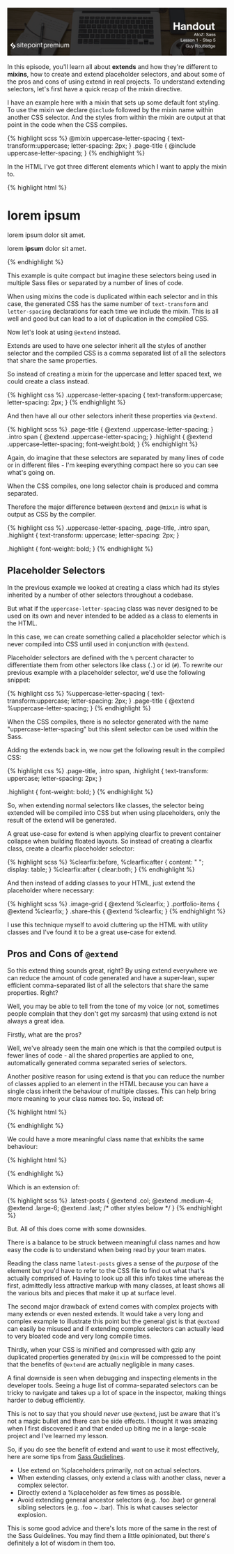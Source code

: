 ![](headings/1.5.png)

In this episode, you'll learn all about **extends** and how they're different to **mixins**, how to create and extend placeholder selectors, and about some of the pros and cons of using extend in real projects. To understand extending selectors, let's first have a quick recap of the mixin directive.

I have an example here with a mixin that sets up some default font
styling. To use the mixin we declare `@include` followed by the mixin
name within another CSS selector. And the styles from within the mixin
are output at that point in the code when the CSS compiles.

{% highlight scss %}
@mixin uppercase-letter-spacing {
	text-transform:uppercase;
	letter-spacing: 2px;
}
.page-title {
	@include uppercase-letter-spacing;
}
{% endhighlight %}

In the HTML I've got three different elements which I want to apply the
mixin to.

{% highlight html %}
<h1 class="page-title">
	lorem ipsum
</h1>

<p class="intro">
	lorem ipsum dolor <span>sit amet</span>.
</p>

<p>
	lorem <b class="highlight">ipsum</b> dolor sit amet.
</p>
{% endhighlight %}

This example is quite compact but imagine these selectors being used in
multiple Sass files or separated by a number of lines of code.

When using mixins the code is duplicated within each selector and in
this case, the generated CSS has the same number of `text-transform` and
`letter-spacing` declarations for each time we include the mixin. This
is all well and good but can lead to a lot of duplication in the
compiled CSS.

Now let's look at using `@extend` instead.

Extends are used to have one selector inherit all the styles of another
selector and the compiled CSS is a comma separated list of all the
selectors that share the same properties.

So instead of creating a mixin for the uppercase and letter spaced text,
we could create a class instead.

{% highlight css %}
.uppercase-letter-spacing {
	text-transform:uppercase;
	letter-spacing: 2px;
}
{% endhighlight %}

And then have all our other selectors inherit these properties via
`@extend`.

{% highlight scss %}
.page-title {
	@extend .uppercase-letter-spacing;
}
.intro span {
	@extend .uppercase-letter-spacing;
}
.highlight {
	@extend .uppercase-letter-spacing;
	font-weight:bold;
}
{% endhighlight %}

Again, do imagine that these selectors are separated by many lines of
code or in different files - I'm keeping everything compact here so you
can see what's going on.

When the CSS compiles, one long selector chain is produced and comma
separated. 

Therefore the major difference between `@extend` and `@mixin`
is what is output as CSS by the compiler.

{% highlight css %}
.uppercase-letter-spacing, .page-title, .intro span, .highlight {
	text-transform: uppercase;
	letter-spacing: 2px;
}

.highlight {
	font-weight: bold;
}
{% endhighlight %}



## Placeholder Selectors

In the previous example we looked at creating a class which had its
styles inherited by a number of other selectors throughout a codebase.

But what if the `uppercase-letter-spacing` class was never designed to
be used on its own and never intended to be added as a class to elements
in the HTML.

In this case, we can create something called a placeholder selector
which is never compiled into CSS until used in conjunction with
`@extend`.

Placeholder selectors are defined with the `%` percent character to
differentiate them from other selectors like class (`.`) or id (`#`). To
rewrite our previous example with a placeholder selector, we'd use the
following snippet:

{% highlight css %}
%uppercase-letter-spacing {
	text-transform:uppercase;
	letter-spacing: 2px;
}
.page-title {
	@extend %uppercase-letter-spacing;
}
{% endhighlight %}

When the CSS compiles, there is no selector generated with the name
"uppercase-letter-spacing" but this silent selector can be used within
the Sass.

Adding the extends back in, we now get the following result in the
compiled CSS:

{% highlight css %}
.page-title, .intro span, .highlight {
	text-transform: uppercase;
	letter-spacing: 2px;
}

.highlight {
	font-weight: bold;
}
{% endhighlight %}

So, when extending normal selectors like classes, the selector being
extended will be compiled into CSS but when using placeholders, only the
result of the extend will be generated.

A great use-case for extend is when applying clearfix to prevent
container collapse when building floated layouts. So instead of creating
a clearfix class, create a clearfix placeholder selector:

{% highlight scss %}
%clearfix:before,
%clearfix:after {
	content: " ";
	display: table;
}
%clearfix:after {
	clear:both;
}
{% endhighlight %}

And then instead of adding classes to your HTML, just extend the
placeholder where necessary:

{% highlight scss %}
.image-grid {
	@extend %clearfix;
}
.portfolio-items {
	@extend %clearfix;
}
.share-this {
	@extend %clearfix;
}
{% endhighlight %}

I use this technique myself to avoid cluttering up the HTML with utility
classes and I've found it to be a great use-case for extend.



## Pros and Cons of `@extend`

So this extend thing sounds great, right? By using extend everywhere we
can reduce the amount of code generated and have a super-lean, super
efficient comma-separated list of all the selectors that share the same
properties. Right?

Well, you may be able to tell from the tone of my voice (or not,
sometimes people complain that they don't get my sarcasm) that using
extend is not always a great idea.

Firstly, what are the pros?

Well, we've already seen the main one which is that the compiled output
is fewer lines of code - all the shared properties are applied to one,
automatically generated comma separated series of selectors.

Another positive reason for using extend is that you can reduce the
number of classes applied to an element in the HTML because you can have
a single class inherit the behaviour of multiple classes. This can
help bring more meaning to your class names too. So, instead of:

{% highlight html %}
<div class="col medium-4 large-6 last"></div>
{% endhighlight %}

We could have a more meaningful class name that exhibits the same
behaviour:

{% highlight html %}
<div class="latest-posts"></div>
{% endhighlight %}

Which is an extension of:

{% highlight scss %}
.latest-posts {
	@extend .col;
	@extend .medium-4;
	@extend .large-6;
	@extend .last;
	/* other styles below */
}
{% endhighlight %}

But. All of this does come with some downsides.

There is a balance to be struck between meaningful class names and how
easy the code is to understand when being read by your team mates.

Reading the class name `latest-posts` gives a sense of the *purpose* of
the element but you'd have to refer to the CSS file to find out what
that's actually comprised of. Having to look up all this info takes time
whereas the first, admittedly less attractive markup with many classes,
at least shows all the various bits and pieces that make it up at
surface level.

The second major drawback of extend comes with complex projects with
many extends or even nested extends. It would take a very long and
complex example to illustrate this point but the general gist is that
`@extend` can easily be misused and if extending complex selectors can
actually lead to very bloated code and very long compile times.

Thirdly, when your CSS is minified and compressed with gzip any duplicated
properties generated by `@mixin` will be compressed to the point that
the benefits of `@extend` are actually negligible in many cases.

A final downside is seen when debugging and inspecting elements in the
developer tools. Seeing a huge list of comma-separated selectors can be
tricky to navigate and takes up a lot of space in the inspector, making
things harder to debug efficiently.

This is not to say that you should *never* use `@extend`, just be
aware that it's not a magic bullet and there can be side effects.
I thought it was amazing when I first discovered it and that ended up
biting me in a large-scale project and I've learned my lesson.

So, if you do see the benefit of extend and want to use it most
effectively, here are some tips from [Sass
Gudielines](http://www.sass-guidelin.es/#extend).

* Use extend on %placeholders primarily, not on actual selectors.
* When extending classes, only extend a class with another class, never a complex selector.
* Directly extend a %placeholder as few times as possible.
* Avoid extending general ancestor selectors (e.g. .foo .bar) or general sibling selectors (e.g. .foo ~ .bar). This is what causes selector explosion.

This is some good advice and there's lots more of the same in the rest
of the Sass Guidelines. You may find them a little opinionated, but
there's definitely a lot of wisdom in them too. 
